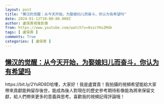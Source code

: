 ```yaml
---
layout: post
title: "懒汉的觉醒：从今天开始，为娶媳妇儿而奋斗，你认为有希望吗"
date: 2024-01-12T10:00:00.000Z
author: 盧保貴視覺影像
from: https://www.youtube.com/watch?v=0szcYHx2Mdk
tags: [ 盧保貴 ]
comments: True
categories: [ 盧保貴 ]
---
```

<!--1705053600000-->
[懒汉的觉醒：从今天开始，为娶媳妇儿而奋斗，你认为有希望吗](https://www.youtube.com/watch?v=0szcYHx2Mdk)
------

<div>
https://bit.ly/2YsRD8D哈嘍，大家好！我是盧寶貴！我拍攝的視頻希望能給大家帶來貢獻能夠留存後世，能成為後人對現在的歷史參考期待影像能為將來保留文獻，給人們帶來更多的意義與思考。喜歡我的視頻記得評論哦！
</div>
